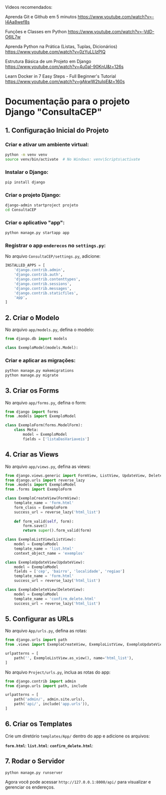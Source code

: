 Videos recomendados:

Aprenda Git e Github em 5 minutos
https://www.youtube.com/watch?v=-l4Aa8wef8s

Funções e Classes em Python 
https://www.youtube.com/watch?v=-VdD-O6lL7w

Aprenda Python na Prática (Listas, Tuplas, Dicionários) 
https://www.youtube.com/watch?v=0zYuLLIzPIQ

Estrutura Básica de um Projeto em Django
https://www.youtube.com/watch?v=4u0aI-90KnU&t=126s

Learn Docker in 7 Easy Steps - Full Beginner's Tutorial
https://www.youtube.com/watch?v=gAkwW2tuIqE&t=160s


# Documentação para o projeto Django "ConsultaCEP"

## 1. Configuração Inicial do Projeto

### Criar e ativar um ambiente virtual:
```sh
python -m venv venv
source venv/bin/activate  # No Windows: venv\Scripts\activate
```

### Instalar o Django:
```sh
pip install django
```

### Criar o projeto Django:
```sh
django-admin startproject projeto
cd ConsultaCEP
```

### Criar o aplicativo "app":
```sh
python manage.py startapp app
```

### Registrar o app `enderecos` no `settings.py`:
No arquivo `ConsultaCEP/settings.py`, adicione:
```python
INSTALLED_APPS = [
    'django.contrib.admin',
    'django.contrib.auth',
    'django.contrib.contenttypes',
    'django.contrib.sessions',
    'django.contrib.messages',
    'django.contrib.staticfiles',
    'app',
]
```

## 2. Criar o Modelo
No arquivo `app/models.py`, defina o modelo:
```python
from django.db import models

class ExemploModel(models.Model):

```

### Criar e aplicar as migrações:
```sh
python manage.py makemigrations 
python manage.py migrate
```

## 3. Criar os Forms
No arquivo `app/forms.py`, defina o form:
```python
from django import forms
from .models import ExemploModel

class ExemploForm(forms.ModelForm):
    class Meta:
        model = ExemploModel
        fields = ['listaDasVariaveis']
```

## 4. Criar as Views
No arquivo `app/views.py`, defina as views:
```python
from django.views.generic import FormView, ListView, UpdateView, DeleteView
from django.urls import reverse_lazy
from .models import ExemploModel
from .forms import ExemploForm

class ExemploCreateView(FormView):
    template_name = 'form.html'
    form_class = ExemploForm
    success_url = reverse_lazy('html_list')
    
    def form_valid(self, form):
        form.save()
        return super().form_valid(form)

class ExemploListView(ListView):
    model = ExemploModel
    template_name = 'list.html'
    context_object_name = 'exemplos'

class ExemploUpdateView(UpdateView):
    model = ExemploModel
    fields = ['cep', 'bairro', 'localidade', 'regiao']
    template_name = 'form.html'
    success_url = reverse_lazy('html_list')

class ExemploDeleteView(DeleteView):
    model = ExemploModel
    template_name = 'confirm_delete.html'
    success_url = reverse_lazy('html_list')
```

## 5. Configurar as URLs
No arquivo `App/urls.py`, defina as rotas:
```python
from django.urls import path
from .views import ExemploCreateView, ExemploListView, ExemploUpdateView, ExemploDeleteView

urlpatterns = [
    path('', ExemploListView.as_view(), name='html_list'),
]
```

No arquivo `Project/urls.py`, inclua as rotas do app:
```python
from django.contrib import admin
from django.urls import path, include

urlpatterns = [
    path('admin/', admin.site.urls),
    path('api/', include('app.urls')),
]
```

## 6. Criar os Templates
Crie um diretório `templates/App/` dentro do app e adicione os arquivos:

**`form.html`**:
**`list.html`**:
**`confirm_delete.html`**:

## 7. Rodar o Servidor
```sh
python manage.py runserver
```

Agora você pode acessar `http://127.0.0.1:8000/api/` para visualizar e gerenciar os endereços.

